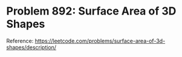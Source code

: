 # Problem 892: Surface Area of 3D Shapes

Reference: https://leetcode.com/problems/surface-area-of-3d-shapes/description/
